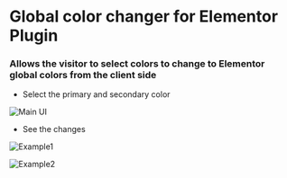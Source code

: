 # Global color changer for Elementor Plugin

### Allows the visitor to select colors to change to Elementor global colors from the client side

- Select the primary and secondary color
  
![Main UI](https://i.imgur.com/19DQZKW.png)

- See the changes

![Example1](https://i.imgur.com/WesAaxS.png)

![Example2](https://i.imgur.com/pm1ioAb.png)
